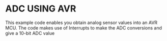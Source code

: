 # ADC USING AVR
This example code enables you obtain analog sensor values into an AVR MCU.
The code makes use of Interrupts to make the ADC conversions and give a 10-bit ADC value
